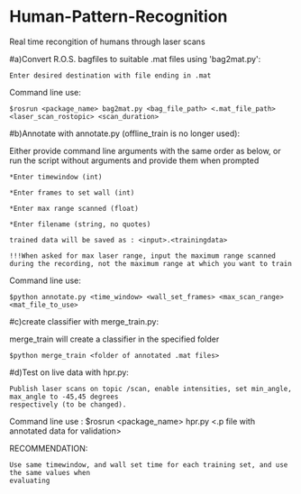 # Human-Pattern-Recognition
Real time recongition of humans through laser scans

#a)Convert R.O.S. bagfiles to suitable .mat files using 'bag2mat.py':

	Enter desired destination with file ending in .mat
	
Command line use:

	$rosrun <package_name> bag2mat.py <bag_file_path> <.mat_file_path> <laser_scan_rostopic> <scan_duration>

#b)Annotate with annotate.py (offline_train is no longer used):

Either provide command line arguments with the same order as below, or run the script without arguments and provide them when prompted

	*Enter timewindow (int)
	
	*Enter frames to set wall (int)
	
	*Enter max range scanned (float)
	
	*Enter filename (string, no quotes)
	
	trained data will be saved as : <input>.<trainingdata>
	
	!!!When asked for max laser range, input the maximum range scanned 
	during the recording, not the maximum range at which you want to train

Command line use:

	$python annotate.py <time_window> <wall_set_frames> <max_scan_range> <mat_file_to_use>

#c)create classifier with merge_train.py:

merge_train will create a classifier in the specified folder

	$python merge_train <folder of annotated .mat files>
	
#d)Test on live data with hpr.py:

	Publish laser scans on topic /scan, enable intensities, set min_angle, max_angle to -45,45 degrees
	respectively (to be changed).
	
Command line use :
	$rosrun <package_name> hpr.py <classifier path> <.p file with annotated data for validation>

RECOMMENDATION:

	Use same timewindow, and wall set time for each training set, and use the same values when
	evaluating
    
